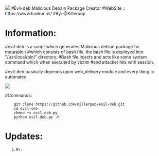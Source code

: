 <img src="https://1.bp.blogspot.com/-EkUHTqUCQ3Y/XdI1qZjrR1I/AAAAAAAABc8/aDjXNBNCMRAvLGu-dpW8XepYyy_-YRVvACK4BGAYYCw/s792/cubo-logo-new-no-back-1024x905.png" />                                                             
#Evil-deb Malicious Debain Package Creator
#WebSite :: https://www.haxkur.ml/
#By: @Killerpop

##
# Information:

#evil-deb is a script which generates Malicious debian package for metasploit
#which consists of bash file. the bash file is deployed into "/usr/local/bin/" directory.
#Bash file injects and acts like some system command which when executed by victim
#and attacker hits with session.

#evil-deb basically depends upon web_delivery module and every thing is automated.


<img src="http://site-593999.mozfiles.com/files/593999/medium/kl.png" />

#Commands:

		git clone https://github.com/Killerpop/evil-deb.git
		cd evil-deb
		chmod +x evil-deb.py
		python evil-deb.py -h

# Updates: 
       1.0v.
   
